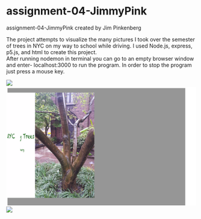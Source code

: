 # assignment-04-JimmyPink
assignment-04-JimmyPink created by Jim Pinkenberg

The project attempts to visualize the many pictures I took over the semester of trees in NYC on my way to school while driving.
I used Node.js, express, p5.js, and html to create this project.  
After running nodemon in terminal you can go to an empty browser window and enter- localhost:3000 to run the program.  In order to stop the program just press a mouse key. 

 <img src="Screen Shot 2017-05-11 at 9.38.44 PM.png">
 
<img src="Screen Shot 2017-05-12 at 12.03.15 AM.png">

 <img src="Screen Shot 2017-05-12 at 12.03.19 AM.png">

